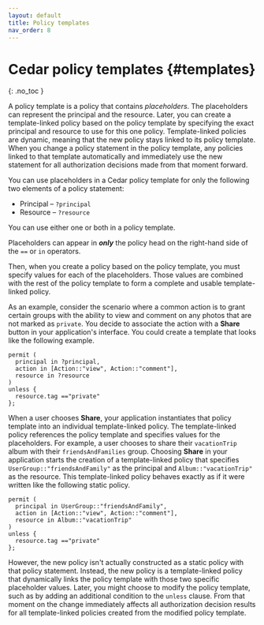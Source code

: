 ```yaml
---
layout: default
title: Policy templates
nav_order: 8
---
```


# Cedar policy templates {#templates}
{: .no_toc }

A policy template is a policy that contains *placeholders*. The placeholders can represent the principal and the resource. Later, you can create a template-linked policy based on the policy template by specifying the exact principal and resource to use for this one policy. Template-linked policies are dynamic, meaning that the new policy stays linked to its policy template. When you change a policy statement in the policy template, any policies linked to that template automatically and immediately use the new statement for all authorization decisions made from that moment forward.

You can use placeholders in a Cedar policy template for only the following two elements of a policy statement:

+ Principal – `?principal`
+ Resource – `?resource`

You can use either one or both in a policy template.

Placeholders can appear in ***only*** the policy head on the right-hand side of the `==` or `in` operators.

Then, when you create a policy based on the policy template, you must specify values for each of the placeholders. Those values are combined with the rest of the policy template to form a complete and usable template-linked policy.

As an example, consider the scenario where a common action is to grant certain groups with the ability to view and comment on any photos that are not marked as `private`. You decide to associate the action with a **Share** button in your application's interface. You could create a template that looks like the following example.

```cedar
permit (
  principal in ?principal,
  action in [Action::"view", Action::"comment"], 
  resource in ?resource
)
unless {
  resource.tag =="private"
};
```

When a user chooses **Share**, your application instantiates that policy template into an individual template-linked policy. The template-linked policy references the policy template and specifies values for the placeholders. For example, a user chooses to share their `vacationTrip` album with their `friendsAndFamilies` group. Choosing **Share** in your application starts the creation of a template-linked policy that specifies `UserGroup::"friendsAndFamily"` as the principal and `Album::"vacationTrip"` as the resource. This template-linked policy behaves exactly as if it were written like the following static policy.

```cedar
permit (
  principal in UserGroup::"friendsAndFamily",
  action in [Action::"view", Action::"comment"], 
  resource in Album::"vacationTrip"
)
unless {
  resource.tag =="private"
};
```

However, the new policy isn't actually constructed as a static policy with that policy statement. Instead, the new policy is a template-linked policy that dynamically links the policy template with those two specific placeholder values. Later, you might choose to modify the policy template, such as by adding an additional condition to the `unless` clause. From that moment on the change immediately affects all authorization decision results for all template-linked policies created from the modified policy template.
